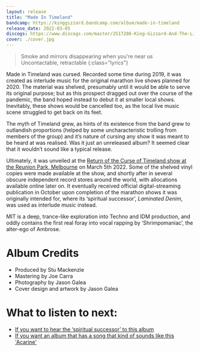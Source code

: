 ```yaml
---
layout: release
title: "Made In Timeland"
bandcamp: https://kinggizzard.bandcamp.com/album/made-in-timeland
release_date: 2022-03-05
discogs: https://www.discogs.com/master/2517286-King-Gizzard-And-The-Lizard-Wizard-Made-In-Timeland
cover: ./cover.jpg
---
```


> Smoke and mirrors disappearing when you're near us  
> Uncontactable, retractable
{:class="lyrics"}

Made in Timeland was cursed. Recorded some time during 2019, it was created as interlude music for the original marathon live shows planned for 2020. The material was shelved, presumably until it would be able to serve its original purpose; but as this prospect dragged out over the course of the pandemic, the band hoped instead to debut it at smaller local shows. Inevitably, these shows would be cancelled too, as the local live music scene struggled to get back on its feet.

The myth of Timeland grew, as hints of its existence from the band grew to outlandish proportions (helped by some uncharacteristic trolling from members of the group) and it’s nature of cursing any show it was meant to be heard at was realised. Was it just an unreleased album? It seemed clear that it wouldn’t sound like a typical release.

Ultimately, it was unveiled at the [Return of the Curse of Timeland show at the Reunion Park, Melbourne](https://kglw.net/setlists/2022/03/05/reunion-park-melbourne-city-centre-australia.html) on March 5th 2022. Some of the shelved vinyl copies were made available at the show, and shortly after in several obscure independent record stores around the world, with allocations available online later on. It eventually received official digital-streaming publication in October upon completion of the marathon shows it was originally intended for, where its ‘spiritual successor’, _Laminated Denim_, was used as interlude music instead.

MIT is a deep, trance-like exploration into Techno and IDM production, and oddly contains the first real foray into vocal rapping by ‘Shrimpomaniac’, the alter-ego of Ambrose.

# Album Credits

* Produced by Stu Mackenzie
* Mastering by Joe Carra
* Photography by Jason Galea
* Cover design and artwork by Jason Galea

# What to listen to next:

*   [If you want to hear the ‘spiritual successor’ to this album](../laminated-denim)
*   [If you want an album that has a song that kind of sounds like this 'Acarine'](../fishing-for-fishies)

